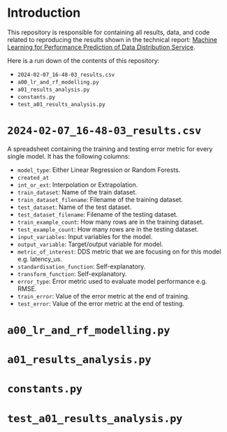 # Introduction

This repository is responsible for containing all results, data, and code related to reproducing the results shown in the technical report: [Machine Learning for Performance Prediction of Data Distribution Service](https://openaccess.city.ac.uk/id/eprint/31554/).

Here is a run down of the contents of this repository:
- `2024-02-07_16-48-03_results.csv`
- `a00_lr_and_rf_modelling.py`
- `a01_results_analysis.py`
- `constants.py`
- `test_a01_results_analysis.py`

# `2024-02-07_16-48-03_results.csv`
A spreadsheet containing the training and testing error metric for every single model. It has the following columns:
- `model_type`: Either Linear Regression or Random Forests. 
- `created_at`
- `int_or_ext`: Interpolation or Extrapolation.
- `train_dataset`: Name of the train dataset.
- `train_dataset_filename`: Filename of the training dataset.
- `test_dataset`: Name of the test dataset.
- `test_dataset_filename`: Filename of the testing dataset.
- `train_example_count`: How many rows are in the training dataset.
- `test_example_count`: How many rows are in the testing dataset.
- `input_variables`: Input variables for the model.
- `output_variable`: Target/output variable for model.
- `metric_of_interest`: DDS metric that we are focusing on for this model e.g. latency_us.
- `standardisation_function`: Self-explanatory.
- `transform_function`: Self-explanatory.
- `error_type`: Error metric used to evaluate model performance e.g. RMSE.
- `train_error`: Value of the error metric at the end of training.
- `test_error`: Value of the error metric at the end of testing.

# `a00_lr_and_rf_modelling.py`


# `a01_results_analysis.py`

# `constants.py`

# `test_a01_results_analysis.py`
